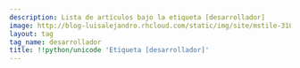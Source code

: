 ```yaml
---
description: Lista de artículos bajo la etiqueta [desarrollador]
image: http://blog-luisalejandro.rhcloud.com/static/img/site/mstile-310x310.png
layout: tag
tag_name: desarrollador
title: !!python/unicode 'Etiqueta [desarrollador]'
---
```

